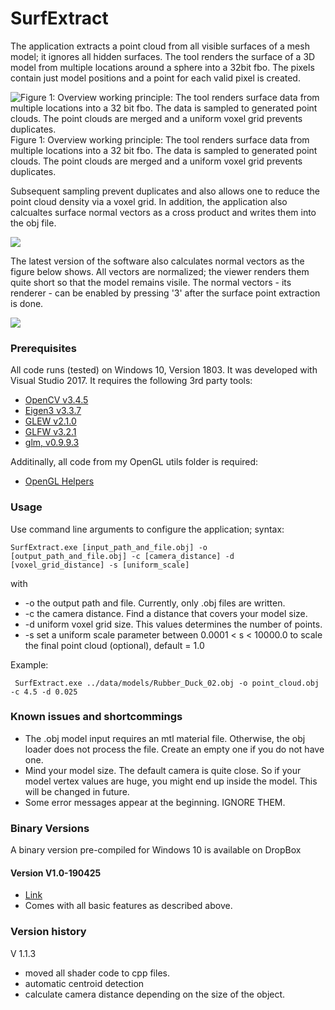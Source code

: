 # SurfExtract
The application extracts a point cloud from all visible surfaces of a mesh model; it ignores all hidden surfaces. 
The tool renders the surface of a 3D model from multiple locations around a sphere into a 32bit fbo. 
The pixels contain just model positions and a point for each valid pixel is created. 

![Figure 1: Overview working principle: The tool renders surface data from multiple locations into a 32 bit fbo. The data is sampled to generated point clouds. The point clouds are merged and a uniform voxel grid prevents duplicates.](https://github.com/rafael-radkowski/SurfExtract/blob/master/data/media/Overview.jpeg)
Figure 1: Overview working principle: The tool renders surface data from multiple locations into a 32 bit fbo. The data is sampled to generated point clouds. The point clouds are merged and a uniform voxel grid prevents duplicates.

Subsequent sampling prevent duplicates and also allows one to reduce the point cloud density via a voxel grid. 
In addition, the application also calcualtes surface normal vectors as a cross product and writes them into the obj file. 

![](https://github.com/rafael-radkowski/SurfExtract/blob/master/data/media/PointCloudSampling.jpeg )

The latest version of the software also calculates normal vectors as the figure below shows. 
All vectors are normalized; the viewer renders them quite short so that the model remains visile. 
The normal vectors - its renderer - can be enabled by pressing '3' after the surface point extraction is done.

![](https://github.com/rafael-radkowski/SurfExtract/blob/master/data/media/normalvectors.png )


### Prerequisites
All code runs (tested) on Windows 10, Version 1803. It was developed with Visual Studio 2017.
It requires the following 3rd party tools:
 * [OpenCV v3.4.5](https://opencv.org)
 * [Eigen3 v3.3.7](http://eigen.tuxfamily.org)
 * [GLEW v2.1.0](http://glew.sourceforge.net)
 * [GLFW v3.2.1](https://www.glfw.org)
 * [glm, v0.9.9.3](https://glm.g-truc.net/0.9.9/index.html)
 
Additinally, all code from my OpenGL utils folder is required:
 * [OpenGL Helpers](https://github.com/rafael-radkowski/GLSupport)

### Usage
Use command line arguments to configure the application; syntax:
```
SurfExtract.exe [input_path_and_file.obj] -o [output_path_and_file.obj] -c [camera_distance] -d [voxel_grid_distance] -s [uniform_scale]
```
with
* -o the output path and file. Currently, only .obj files are written.
* -c the camera distance. Find a distance that covers your model size. 
* -d uniform voxel grid size. This values determines the number of points. 
* -s set a uniform scale parameter between 0.0001 < s < 10000.0 to scale the final point cloud (optional), default = 1.0

Example:
```
 SurfExtract.exe ../data/models/Rubber_Duck_02.obj -o point_cloud.obj  -c 4.5 -d 0.025
```

### Known issues and shortcommings
* The .obj model input requires an mtl material file. Otherwise, the obj loader does not process the file. Create an empty one if you do not have one.
* Mind your model size. The default camera is quite close. So if your model vertex values are huge, you might end up inside the model. This will be changed in future. 
* Some error messages appear at the beginning. IGNORE THEM.


### Binary Versions
A binary version pre-compiled for Windows 10 is available on DropBox
#### Version V1.0-190425
* [Link](https://www.dropbox.com/sh/npenx0m40lyjx46/AAA3Gpv0HK-AxPzqTPi0U4DAa?dl=0&lst=)
* Comes with all basic features as described above. 

### Version history
V 1.1.3
- moved all shader code to cpp files. 
- automatic centroid detection
- calculate camera distance depending on the size of the object. 
